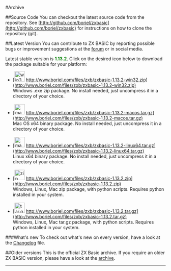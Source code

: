 #Archive

##Source Code
You can checkout the latest source code from the repository.
See [http://github.com/boriel/zxbasic](http://github.com/boriel/zxbasic) for instructions on how to clone the
repository (git).


##Latest Version
You can contribute to ZX BASIC by reporting possible bugs or improvement suggestions at the
[forum](http://www.boriel.com/forum) or in social media.

Latest stable version is <span style="color: green;">**1.13.2**</span>.
Click on the desired icon below to download the package suitable for your platform:

* [<img src="https://zxbasic.readthedocs.io/en/docs/img/win32.png" alt="win32zip" width="32px"/>
  http://www.boriel.com/files/zxb/zxbasic-1.13.2-win32.zip](http://www.boriel.com/files/zxb/zxbasic-1.13.2-win32.zip)
<br />Windows .exe zip package. No install needed, just uncompress it in a directory of your choice.
<br/>&nbsp;
* [<img src="https://zxbasic.readthedocs.io/en/docs/img/macos.png" alt="macostargz" width="32px"/>
  http://www.boriel.com/files/zxb/zxbasic-1.13.2-macos.tar.gz](http://www.boriel.com/files/zxb/zxbasic-1.13.2-macos.tar.gz)
<br />Mac OS x64 binary package. No install needed, just uncompress it in a directory of your choice.
<br/>&nbsp;
* [<img src="https://zxbasic.readthedocs.io/en/docs/img/linux.png" alt="macostargz" width="32px"/>
  http://www.boriel.com/files/zxb/zxbasic-1.13.2-linux64.tar.gz](http://www.boriel.com/files/zxb/zxbasic-1.13.2-linux64.tar.gz)
<br />Linux x64 binary package. No install needed, just uncompress it in a directory of your choice.
<br/>&nbsp;
* [<img src="https://zxbasic.readthedocs.io/en/docs/img/zip-package.png" alt="zip" width="32px"/>
  http://www.boriel.com/files/zxb/zxbasic-1.13.2.zip](http://www.boriel.com/files/zxb/zxbasic-1.13.2.zip)
<br />Windows, Linux, Mac zip package, with python scripts. Requires python installed in your system.
<br/>&nbsp;
* [<img src="https://zxbasic.readthedocs.io/en/docs/img/driver-down.png" alt="tar.gz" width="32px"/>
  http://www.boriel.com/files/zxb/zxbasic-1.13.2.tar.gz](http://www.boriel.com/files/zxb/zxbasic-1.13.2.tar.gz)
<br />Windows, Linux, Mac tar.gz package, with python scripts. Requires python installed in your system.

###What's new
To check out what's new on every version, have a look at the
[Changelog](https://github.com/boriel/zxbasic/blob/master/Changelog.md) file.

##Older versions
This is the official ZX Basic archive. If you require an older ZX BASIC version, please have a look
at the [archive](https://www.boriel.com/files/zxb/).

----
